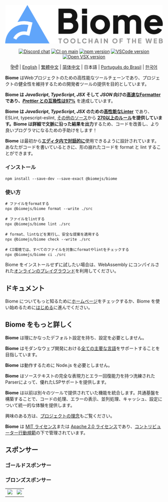 <p align="center">
    <picture>
        <source media="(prefers-color-scheme: dark)" srcset="https://raw.githubusercontent.com/biomejs/resources/main/svg/slogan-dark-transparent.svg">
        <source media="(prefers-color-scheme: light)" srcset="https://raw.githubusercontent.com/biomejs/resources/main/svg/slogan-light-transparent.svg">
        <img alt="Biome - Toolchain of the web" src="https://raw.githubusercontent.com/biomejs/resources/main/svg/slogan-light-transparent.svg" width="700">
    </picture>
</p>

<div align="center">

[![Discord chat][discord-badge]][discord-url]
[![CI on main][ci-badge]][ci-url]
[![npm version][npm-badge]][npm-url]
[![VSCode version][vscode-badge]][vscode-url]
[![Open VSX version][open-vsx-badge]][open-vsx-url]

[discord-badge]: https://badgen.net/discord/online-members/BypW39g6Yc?icon=discord&label=discord&color=green
[discord-url]: https://biomejs.dev/chat
[ci-badge]: https://github.com/biomejs/biome/actions/workflows/main.yml/badge.svg
[ci-url]: https://github.com/biomejs/biome/actions/workflows/main.yml
[npm-badge]: https://badgen.net/npm/v/@biomejs/biome?icon=npm&color=green&label=%40biomejs%2Fbiome
[npm-url]: https://www.npmjs.com/package/@biomejs/biome/v/latest
[vscode-badge]: https://badgen.net/vs-marketplace/v/biomejs.biome?label=vscode&icon=visualstudio&color=green
[vscode-url]: https://marketplace.visualstudio.com/items?itemName=biomejs.biome
[open-vsx-badge]: https://badgen.net/open-vsx/version/biomejs/biome?label=open-vsx&color=green
[open-vsx-url]: https://open-vsx.org/extension/biomejs/biome

</div>

<!-- Insert new entries lexicographically by language code.
     For example given below is the same order as these files appear on page:
     https://github.com/biomejs/biome/tree/main/packages/%40biomejs/biome -->
<div align="center">

[हिन्दी](https://github.com/biomejs/biome/blob/main/packages/%40biomejs/biome/README.hi.md) | [English](https://github.com/biomejs/biome/blob/main/packages/%40biomejs/biome/README.md) | [繁體中文](https://github.com/biomejs/biome/blob/main/packages/%40biomejs/biome/README.zh-TW.md) | [简体中文](https://github.com/biomejs/biome/blob/main/packages/%40biomejs/biome/README.zh-CN.md) | 日本語 | [Português do Brasil](https://github.com/biomejs/biome/blob/main/packages/%40biomejs/biome/README.pt-br.md) | [한국어](https://github.com/biomejs/biome/blob/main/packages/%40biomejs/biome/README.kr.md)

</div>


**Biome** はWebプロジェクトのための高性能なツールチェーンであり、プロジェクトの健全性を維持するための開発者ツールの提供を目的としています。

**Biome は _JavaScript_, _TypeScript_, _JSX_ そして _JSON_ 向けの[高速なFormatter](./benchmark#formatting)**であり、**[_Prettier_ との互換性は97%](https://console.algora.io/challenges/prettier)** を達成しています。

**Biome は _JavaScript_, _TypeScript_, _JSX_ のための[高性能なLinter](https://github.com/biomejs/biome/tree/main/benchmark#linting)** であり、ESLint, typescript-eslint, [その他のソース](https://github.com/biomejs/biome/discussions/3)から **[270以上のルール](https://biomejs.dev/linter/rules/)**を提供しています。Biome は**詳細で文脈に沿った結果を出力**するため、コードを改善し、より良いプログラマになるための手助けをします！

**Biome** は最初から[**エディタ内で対話的に**](https://biomejs.dev/ja/guides/integrate-in-editor/)使用できるように設計されています。
あなたがコードを書いているときに、形の崩れたコードを format と lint することができます。

### インストール

```shell
npm install --save-dev --save-exact @biomejs/biome
```

### 使い方

```shell
# ファイルをformatする
npx @biomejs/biome format --write ./src

# ファイルをlintする
npx @biomejs/biome lint ./src

# format、lintなどを実行し、安全な提案を適用する
npx @biomejs/biome check --write ./src

# CI環境では、すべてのファイルを対象にformatやlintをチェックする
npx @biomejs/biome ci ./src
```

Biome をインストールせずに試したい場合は、WebAssembly にコンパイルされた[オンラインのプレイグラウンド](https://biomejs.dev/playground/)を利用してください。

## ドキュメント

Biome についてもっと知るために[ホームページ][biomejs]をチェックするか、Biome を使い始めるために[はじめる][getting-started]に進んでください。

## Biome をもっと詳しく

**Biome** は理にかなったデフォルト設定を持ち、設定を必要としません。

**Biome** はモダンなウェブ開発における[全ての主要な言語][language-support]をサポートすることを目指しています。

**Biome** は動作するために Node.js を必要としません。

**Biome** はソーステキストの完全な表現力とエラー回復能力を持つ洗練されたParserによって、優れたLSPサポートを提供します。

**Biome** は以前は別々のツールで提供されていた機能を統合します。共通基盤を構築することで、コードの処理、エラーの表示、並列処理、キャッシュ、設定について統一的な体験を提供します。

興味のある方は、[プロジェクトの理念][biome-philosophy]もご覧ください。

**Biome** は [MIT ライセンス](https://github.com/biomejs/biome/tree/main/LICENSE-MIT)または [Apache 2.0 ライセンス](https://github.com/biomejs/biome/tree/main/LICENSE-APACHE)であり、[コントリビューター行動規範](https://github.com/biomejs/biome/tree/main/CODE_OF_CONDUCT.md)の下で管理されています。

## スポンサー

### ゴールドスポンサー

### ブロンズスポンサー

<table>
  <tbody>
    <tr>
      <td align="center" valign="middle">
        <a href="https://www.kanamekey.com" target="_blank"><img src="https://images.opencollective.com/kaname/d15fd98/logo/256.png?height=80" width="80"></a>
      </td>
      <td align="center" valign="middle">
        <a href="https://nanabit.dev/" target="_blank"><img src="https://images.opencollective.com/nanabit/d15fd98/logo/256.png?height=80" width="80"></a>
      </td>
    </tr>
  </tbody>
</table>

[biomejs]: https://biomejs.dev/ja/
[biome-philosophy]: https://biomejs.dev/ja/internals/philosophy/
[language-support]: https://biomejs.dev/ja/internals/language-support/
[getting-started]: https://biomejs.dev/ja/guides/getting-started/
